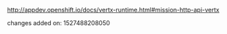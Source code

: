 http://appdev.openshift.io/docs/vertx-runtime.html#mission-http-api-vertx

 
 changes added on: 1527488208050